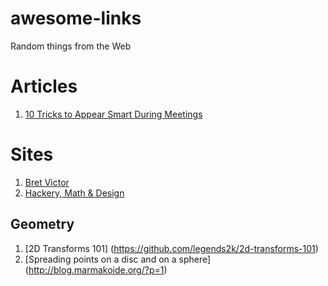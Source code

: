 # awesome-links
Random things from the Web

# Articles
1. [10 Tricks to Appear Smart During Meetings](https://medium.com/conquering-corporate-america/10-tricks-to-appear-smart-during-meetings-27b489a39d1a)


# Sites
1. [Bret Victor](http://worrydream.com/)
2. [Hackery, Math & Design](http://acko.net/)


## Geometry

1. [2D Transforms 101] (https://github.com/legends2k/2d-transforms-101)
2. [Spreading points on a disc and on a sphere] (http://blog.marmakoide.org/?p=1)
